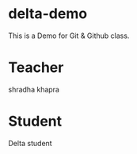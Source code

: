 # delta-demo
This is a Demo for Git &amp; Github class.

# Teacher
shradha khapra

# Student
Delta student